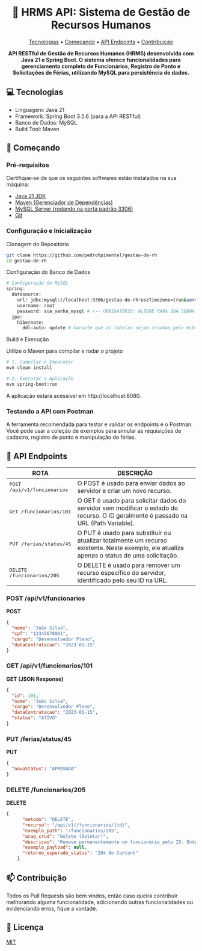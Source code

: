 ﻿<h1 align="center" style="font-weight: bold;">💼 HRMS API: Sistema de Gestão de Recursos Humanos</h1>

<p align="center">
 <a href="#tech">Tecnologias</a> • 
 <a href="#started">Começando</a> • 
  <a href="#routes">API Endpoints</a> •
 <a href="#contribute">Contribuição</a>
</p>

<p align="center">
    <b>API RESTful de Gestão de Recursos Humanos (HRMS) desenvolvida com Java 21 e Spring Boot. O sistema oferece funcionalidades para gerenciamento completo de Funcionários, Registro de Ponto e Solicitações de Férias, utilizando MySQL para persistência de dados.</b>
</p>

<h2 id="technologies">💻 Tecnologias</h2>

- Linguagem: Java 21
- Framework: Spring Boot 3.5.6 (para a API RESTful)
- Banco de Dados: MySQL
- Build Tool: Maven

<h2 id="started">🚀 Começando</h2>

<h3>Pré-requisitos</h3>

Certifique-se de que os seguintes softwares estão instalados na sua máquina:

- [Java 21 JDK](https://www.oracle.com/br/java/technologies/downloads/)
- [Maven (Gerenciador de Dependências)](https://maven.apache.org/download.cgi)
- [MySQL Server (rodando na porta padrão 3306)](https://dev.mysql.com/downloads/installer/)
- [Git](https://git-scm.com/install/)

<h3> Configuração e Inicialização</h3>

Clonagem do Repositório

```bash
git clone https://github.com/pedrohpimentel/gestao-de-rh
cd gestao-de-rh
```

Configuração do Banco de Dados
```bash
# Configuração do MySQL
spring:
  datasource:
    url: jdbc:mysql://localhost:3306/gestao-de-rh?useTimezone=true&serverTimezone=UTC&createDatabaseIfNotExist=true
    username: root
    password: sua_senha_mysql # <-- OBRIGATÓRIO: ALTERE PARA SUA SENHA
  jpa:
    hibernate:
      ddl-auto: update # Garante que as tabelas sejam criadas pelo Hibernate
```
Build e Execução

Utilize o Maven para compilar e rodar o projeto
```bash
# 1. Compilar e Empacotar
mvn clean install

# 2. Executar a Aplicação
mvn spring-boot:run
```
A aplicação estará acessível em http://localhost:8080.

<h3> Testando a API com Postman</h3>
A ferramenta recomendada para testar e validar os endpoints é o Postman. Você pode usar a coleção de exemplos para simular as requisições de cadastro, registro de ponto e manipulação de férias.
<h2 id="routes">📍 API Endpoints</h2>

| ROTA                          | DESCRIÇÃO                                         
|-------------------------------|-----------------------------------------------------  
| <kbd>POST /api/v1/funcionarios| O POST é usado para enviar dados ao servidor e criar um novo recurso.</kbd>      
| <kbd>GET /funcionarios/101    | O GET é usado para solicitar dados do servidor sem modificar o estado do recurso. O ID geralmente é passado na URL (Path Variable).</kbd>     
| <kbd>PUT /ferias/status/45    | O PUT é usado para substituir ou atualizar totalmente um recurso existente. Neste exemplo, ele atualiza apenas o status de uma solicitação.</kbd>      
| <kbd>DELETE /funcionarios/205 | O DELETE é usado para remover um recurso específico do servidor, identificado pelo seu ID na URL.</kbd>


<h3 id="get-auth-detail">POST /api/v1/funcionarios</h3>

**POST**
```json
{
  "nome": "João Silva",
  "cpf": "12345678901",
  "cargo": "Desenvolvedor Pleno",
  "dataContratacao": "2023-01-15"
}
```

<h3 id="post-auth-detail">GET /api/v1/funcionarios/101</h3>

**GET (JSON Response)**
```json
{
  "id": 101,
  "nome": "João Silva",
  "cargo": "Desenvolvedor Pleno",
  "dataContratacao": "2023-01-15",
  "status": "ATIVO"
}
```

<h3 id="post-auth-detail">PUT /ferias/status/45</h3>

**PUT**
```json
{
  "novoStatus": "APROVADA"
}
```

<h3 id="post-auth-detail">DELETE /funcionarios/205</h3>

**DELETE**
```json
{
      "metodo": "DELETE",
      "recurso": "/api/v1//funcionarios/{id}",
      "exemplo_path": "/funcionarios/205",
      "acao_crud": "Delete (Deletar)",
      "descricao": "Remove permanentemente um funcionário pelo ID. Endpoint deve retornar HTTP 204 No Content.",
      "exemplo_payload": null,
      "retorno_esperado_status": "204 No Content"
    }
```
<h2 id="contribute">📫 Contribuição</h2>

Todos os Pull Requests são bem vindos, então caso queira contribuir melhorando alguma funcionalidade, adicionando outras funcionalidades ou evidenciando erros, fique a vontade.

<h2>📜 Licença</h2>

[MIT](https://choosealicense.com/licenses/mit/)

